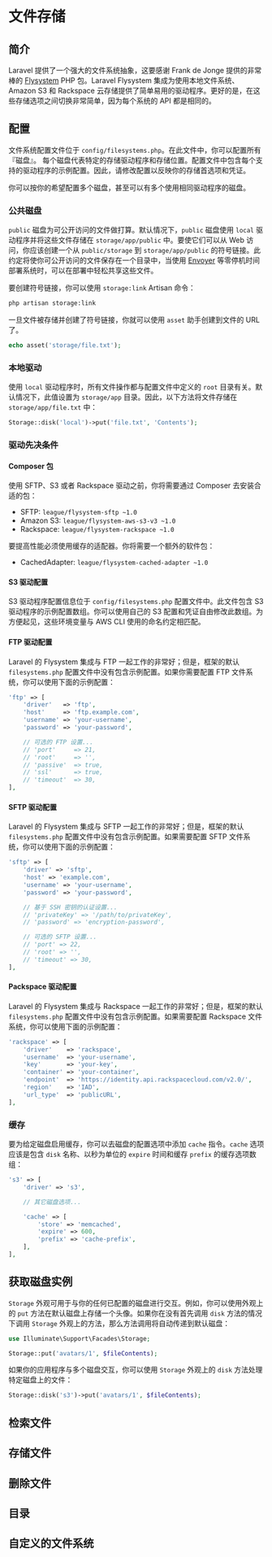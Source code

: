 # 文件存储

## 简介

Laravel 提供了一个强大的文件系统抽象，这要感谢 Frank de Jonge 提供的非常棒的 [Flysystem](https://github.com/thephpleague/flysystem) PHP 包。Laravel Flysystem 集成为使用本地文件系统、Amazon S3 和 Rackspace 云存储提供了简单易用的驱动程序。更好的是，在这些存储选项之间切换非常简单，因为每个系统的 API 都是相同的。

## 配置

文件系统配置文件位于 `config/filesystems.php`。在此文件中，你可以配置所有『磁盘』。 每个磁盘代表特定的存储驱动程序和存储位置。配置文件中包含每个支持的驱动程序的示例配置。因此，请修改配置以反映你的存储首选项和凭证。

你可以按你的希望配置多个磁盘，甚至可以有多个使用相同驱动程序的磁盘。

### 公共磁盘

`public` 磁盘为可公开访问的文件做打算。默认情况下，`public` 磁盘使用 `local` 驱动程序并将这些文件存储在 `storage/app/public` 中。要使它们可以从 Web 访问，你应该创建一个从 `public/storage` 到 `storage/app/public` 的符号链接。此约定将使你可公开访问的文件保存在一个目录中，当使用 [Envoyer](https://envoyer.io/) 等零停机时间部署系统时，可以在部署中轻松共享这些文件。

要创建符号链接，你可以使用 `storage:link` Artisan 命令：

```bash
php artisan storage:link
```

一旦文件被存储并创建了符号链接，你就可以使用 `asset` 助手创建到文件的 URL 了。

```php
echo asset('storage/file.txt');
```

### 本地驱动

使用 `local` 驱动程序时，所有文件操作都与配置文件中定义的 `root` 目录有关。默认情况下，此值设置为 `storage/app` 目录。因此，以下方法将文件存储在 `storage/app/file.txt` 中：

```php
Storage::disk('local')->put('file.txt', 'Contents');
```

### 驱动先决条件

#### Composer 包

使用 SFTP、S3 或者 Rackspace 驱动之前，你将需要通过 Composer 去安装合适的包：

* SFTP: `league/flysystem-sftp ~1.0`
* Amazon S3: `league/flysystem-aws-s3-v3 ~1.0`
* Rackspace: `league/flysystem-rackspace ~1.0`

要提高性能必须使用缓存的适配器。你将需要一个额外的软件包：

* CachedAdapter: `league/flysystem-cached-adapter ~1.0`

#### S3 驱动配置

S3 驱动程序配置信息位于 `config/filesystems.php` 配置文件中。此文件包含 S3 驱动程序的示例配置数组。你可以使用自己的 S3 配置和凭证自由修改此数组。为方便起见，这些环境变量与 AWS CLI 使用的命名约定相匹配。

#### FTP 驱动配置

Laravel 的 Flysystem 集成与 FTP 一起工作的非常好；但是，框架的默认 `filesystems.php` 配置文件中没有包含示例配置。如果你需要配置 FTP 文件系统，你可以使用下面的示例配置：

```php
'ftp' => [
    'driver'   => 'ftp',
    'host'     => 'ftp.example.com',
    'username' => 'your-username',
    'password' => 'your-password',

    // 可选的 FTP 设置...
    // 'port'     => 21,
    // 'root'     => '',
    // 'passive'  => true,
    // 'ssl'      => true,
    // 'timeout'  => 30,
],
```

#### SFTP 驱动配置

Laravel 的 Flysystem 集成与 SFTP 一起工作的非常好；但是，框架的默认 `filesystems.php` 配置文件中没有包含示例配置。如果需要配置 SFTP 文件系统，你可以使用下面的示例配置：

```php
'sftp' => [
    'driver' => 'sftp',
    'host' => 'example.com',
    'username' => 'your-username',
    'password' => 'your-password',

    // 基于 SSH 密钥的认证设置...
    // 'privateKey' => '/path/to/privateKey',
    // 'password' => 'encryption-password',

    // 可选的 SFTP 设置...
    // 'port' => 22,
    // 'root' => '',
    // 'timeout' => 30,
],
```

#### Packspace 驱动配置

Laravel 的 Flysystem 集成与 Rackspace 一起工作的非常好；但是，框架的默认 `filesystems.php` 配置文件中没有包含示例配置。如果需要配置 Rackspace 文件系统，你可以使用下面的示例配置：

```php
'rackspace' => [
    'driver'    => 'rackspace',
    'username'  => 'your-username',
    'key'       => 'your-key',
    'container' => 'your-container',
    'endpoint'  => 'https://identity.api.rackspacecloud.com/v2.0/',
    'region'    => 'IAD',
    'url_type'  => 'publicURL',
],
```

### 缓存

要为给定磁盘启用缓存，你可以去磁盘的配置选项中添加 `cache` 指令。`cache` 选项应该是包含 `disk` 名称、以秒为单位的 `expire` 时间和缓存 `prefix` 的缓存选项数组：

```php
's3' => [
    'driver' => 's3',

    // 其它磁盘选项...

    'cache' => [
        'store' => 'memcached',
        'expire' => 600,
        'prefix' => 'cache-prefix',
    ],
],
```

## 获取磁盘实例

`Storage` 外观可用于与你的任何已配置的磁盘进行交互。例如，你可以使用外观上的 `put` 方法在默认磁盘上存储一个头像。如果你在没有首先调用 `disk` 方法的情况下调用 `Storage` 外观上的方法，那么方法调用将自动传递到默认磁盘：

```php
use Illuminate\Support\Facades\Storage;

Storage::put('avatars/1', $fileContents);
```

如果你的应用程序与多个磁盘交互，你可以使用 `Storage` 外观上的 `disk` 方法处理特定磁盘上的文件：

```php
Storage::disk('s3')->put('avatars/1', $fileContents);
```

## 检索文件

## 存储文件

## 删除文件

## 目录

## 自定义的文件系统
